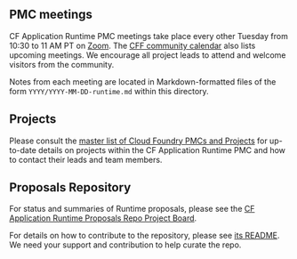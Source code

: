 ## PMC meetings

CF Application Runtime PMC meetings take place every other Tuesday from 10:30 to 11 AM PT on [Zoom](https://zoom.us/j/96347589558?pwd=VEprM25KOFQzMVEzeEpUUmUwTzR4dz09). The [CFF community calendar](https://www.cloudfoundry.org/community-calendar/) also lists upcoming meetings. We encourage all project leads to attend and welcome visitors from the community.

Notes from each meeting are located in Markdown-formatted files of the form `YYYY/YYYY-MM-DD-runtime.md` within this directory.


## Projects

Please consult the [master list of Cloud Foundry PMCs and Projects](https://docs.google.com/spreadsheets/d/1hg0EA3aB9wiCq8SgCU90ft4qrHvczsUjK0W_31APWxM/edit) for up-to-date details on projects within the CF Application Runtime PMC and how to contact their leads and team members.


## Proposals Repository

For status and summaries of Runtime proposals, please see the [CF Application Runtime Proposals Repo Project Board](https://github.com/cloudfoundry/cfar-proposals/projects/1).

For details on how to contribute to the repository, please see [its README](https://github.com/cloudfoundry/cfar-proposals).
We need your support and contribution to help curate the repo. 
